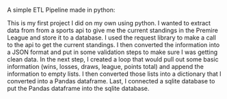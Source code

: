 A simple ETL Pipeline made in python:

This is my first project I did on my own using python. I wanted to extract data from from a sports api to give me the current standings in the Premire League and 
store it to a database. I used the request library to make a call to the api to get the current standings. I then converted the information into a JSON format 
and put in some validation steps to make sure I was getting clean data. In the next step, I created a loop that would pull out some basic information 
(wins, losses, draws, league, points total) and append the information to empty lists. I then converted those lists into a dictionary that I converted 
into a Pandas dataframe. Last, I connected a sqlite database to put the Pandas dataframe into the sqlite database.
